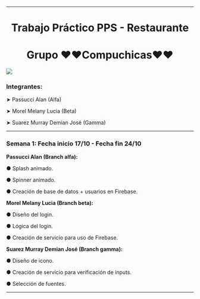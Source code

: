 <hr>
<div align="center">
<h1>Trabajo Práctico PPS - Restaurante</h1>
<h1>Grupo ❤❤Compuchicas❤❤</h1>  
</div>
<img src="http://drive.google.com/uc?export=view&id=1VX8nSyjnrxI3yDS95pgI-Usa-ZZrhBvp">
<h3>Integrantes:</h3>
<p>➤ Passucci Alan (Alfa)</p>
<p>➤ Morel Melany Lucia (Beta)</p>
<p>➤ Suarez Murray Demian José (Gamma)</p>
<hr>
<h3>Semana 1: Fecha inicio 17/10 - Fecha fin 24/10</h3>
<p><b>Passucci Alan (Branch alfa):</b></p>
<p>● Splash animado.</p>
<p>● Spinner animado.</p>
<p>● Creación de base de datos + usuarios en Firebase.</p>
<p><b>Morel Melany Lucia (Branch beta):</b></p>
<p>● Diseño del login.</p>
<p>● Lógica del login.</p>
<p>● Creación de servicio para uso de Firebase.</p>
<p><b>Suarez Murray Demian José (Branch gamma):</b></p>
<p>● Diseño de icono.</p>
<p>● Creación de servicio para verificación de inputs.</p>
<p>● Selección de fuentes.</p>
<hr>
